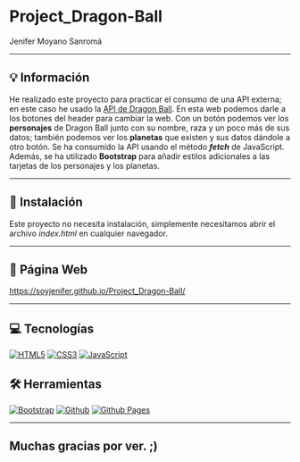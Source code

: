 # Project_Dragon-Ball
Jenifer Moyano Sanromá

---

## 💡 Información

He realizado este proyecto para practicar el consumo de una API externa; en este caso he usado la [API de Dragon Ball](https://web.dragonball-api.com).
En esta web podemos darle a los botones del header para cambiar la web. Con un botón podemos ver los **personajes** de Dragon Ball junto con su nombre, raza y un poco más de sus datos; también podemos ver los **planetas** que existen y sus datos dándole a otro botón.
Se ha consumido la API usando el método ***fetch*** de JavaScript. Además, se ha utilizado **Bootstrap** para añadir estilos adicionales a las tarjetas de los personajes y los planetas.

---
## 📌 Instalación

Este proyecto no necesita instalación, simplemente necesitamos abrir el archivo *index.html* en cualquier navegador.

---
## 🔎 Página Web
https://soyjenifer.github.io/Project_Dragon-Ball/

---
## 💻 Tecnologías

<a href='https://github.com/shivamkapasia0' target="_blank"><img alt='HTML5' src='https://img.shields.io/badge/HTML5-100000?style=for-the-badge&logo=HTML5&logoColor=white&labelColor=E34F26&color=E34F26'/></a>
<a href='https://github.com/shivamkapasia0' target="_blank"><img alt='CSS3' src='https://img.shields.io/badge/CSS3-100000?style=for-the-badge&logo=CSS3&logoColor=white&labelColor=1572B6&color=1572B6'/></a>
<a href='https://github.com/shivamkapasia0' target="_blank"><img alt='JavaScript' src='https://img.shields.io/badge/JavaScript-100000?style=for-the-badge&logo=JavaScript&logoColor=white&labelColor=F7DF1E&color=F7DF1E'/></a>

## 🛠️ Herramientas

<a href='https://github.com/shivamkapasia0' target="_blank"><img alt='Bootstrap' src='https://img.shields.io/badge/Bootstrap-100000?style=for-the-badge&logo=Bootstrap&logoColor=white&labelColor=7952B3&color=7952B3'/></a>
<a href='https://github.com/shivamkapasia0' target="_blank"><img alt='Github' src='https://img.shields.io/badge/Github-100000?style=for-the-badge&logo=Github&logoColor=white&labelColor=181717&color=181717'/></a>
<a href='https://github.com/shivamkapasia0' target="_blank"><img alt='Github Pages' src='https://img.shields.io/badge/Github_Pages-100000?style=for-the-badge&logo=Github Pages&logoColor=white&labelColor=222222&color=222222'/></a>

---
## Muchas gracias por ver. ;)
